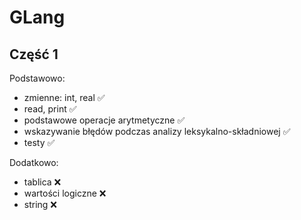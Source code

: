 # GLang

## Część 1

Podstawowo:
- zmienne: int, real ✅
- read, print ✅
- podstawowe operacje arytmetyczne ✅
- wskazywanie błędów podczas analizy leksykalno-składniowej ✅
- testy ✅

Dodatkowo:
- tablica ❌
- wartości logiczne ❌
- string ❌

